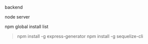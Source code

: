 backend

node server

npm global install list
 > npm install -g express-generator
 > npm install -g sequelize-cli


  
